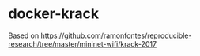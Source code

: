 # docker-krack

Based on https://github.com/ramonfontes/reproducible-research/tree/master/mininet-wifi/krack-2017
